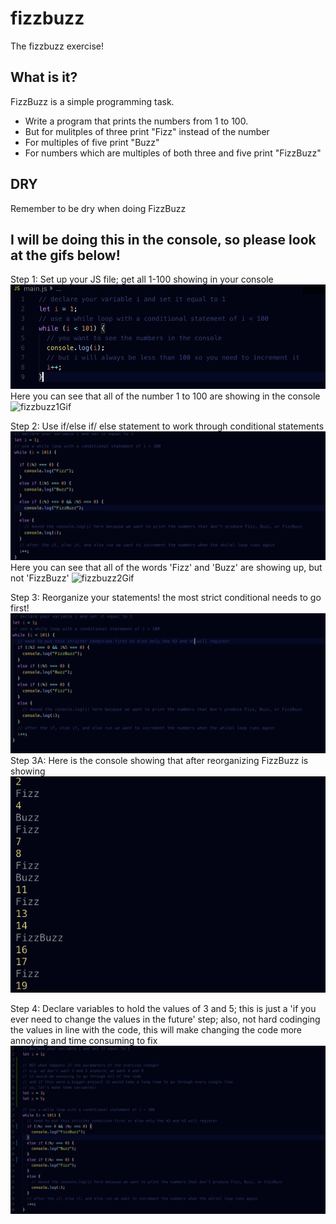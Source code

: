 # fizzbuzz
The fizzbuzz exercise!
## What is it?
FizzBuzz is a simple programming task.
- Write a program that prints the numbers from 1 to 100.
- But for mulitples of three print "Fizz" instead of the number
- For multiples of five print "Buzz"
- For numbers which are multiples of both three and five print "FizzBuzz"

## DRY
Remember to be dry when doing FizzBuzz

## I will be doing this in the console, so please look at the gifs below!
Step 1: Set up your JS file; get all 1-100 showing in your console
![fizzbuzz1](./images/fizzbuzz1.png)
Here you can see that all of the number 1 to 100 are showing in the console
![fizzbuzz1Gif](https://media.giphy.com/media/1rRk9VpVwxSKJ8nfmU/giphy.gif)


Step 2: Use if/else if/ else statement to work through conditional statements
![fizzbuzz2](./images/fizzbuzz2.png)
Here you can see that all of the words 'Fizz' and 'Buzz' are showing up, but not 'FizzBuzz'
![fizzbuzz2Gif](https://media.giphy.com/media/2yvoQ6Hj8RBRnpK5Up/giphy.gif)


Step 3: Reorganize your statements! the most strict conditional needs to go first!
![fizzbuzz2](./images/fizzbuzz3.png)
Step 3A: Here is the console showing that after reorganizing FizzBuzz is showing
![fizzbuzz2](./images/fizzbuzz4.png)

Step 4: Declare variables to hold the values of 3 and 5; this is just a 'if you ever need to change the values in the future' step; also, not hard codinging the values in line with the code, this will make changing the code more annoying and time consuming to fix
![fizzbuzz2](./images/fizzbuzz5.png)
